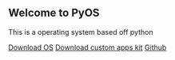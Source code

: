 ## Welcome to PyOS

This is a operating system based off python
  
[Download OS](https://github.com/PyOS-Inc/PyOS-Inc.github.io/files/5647876/pyos_release_1.zip)
[Download custom apps kit](https://github.com/PyOS-Inc/PyOS-Inc.github.io/files/5647878/custom.app.kits.zip)
[Github](https://github.com/PyOS-Inc/PyOS-Inc.github.io/tree/main)
